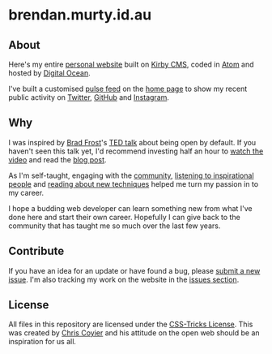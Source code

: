 brendan.murty.id.au
=======

## About ##

Here's my entire [personal website](http://brendan.murty.id.au) built on [Kirby CMS](https://github.com/bastianallgeier/kirbycms), coded in [Atom](https://atom.io/) and hosted by [Digital Ocean](http://digitalocean.com).

I've built a customised [pulse feed](https://github.com/brendanmurty/website/tree/master/site/snippets/libs_list.php#L3) on the [home page](https://github.com/brendanmurty/website/tree/master/site/templates/home.php#L9) to show my recent public activity on [Twitter](https://twitter.com/brendanmurty), [GitHub](https://github.com/brendanmurty) and [Instagram](https://instagram.com/brendan.murty).

## Why ##

I was inspired by [Brad Frost](https://github.com/bradfrost)'s [TED talk](https://twitter.com/brad_frost/status/476515058738925568) about being open by default. If you haven't seen this talk yet, I'd recommend investing half an hour to [watch the video](https://www.youtube.com/watch?v=7rW9vTrN6OU) and read the [blog post](http://bradfrostweb.com/blog/post/creative-exhaust/).

As I'm self-taught, engaging with the [community](https://twitter.com/brendanmurty/lists/web-design/members), [listening to inspirational people](http://boagworld.com/show) and [reading about new techniques](https://signalvnoise.com/programming) helped me turn my passion in to my career.

I hope a budding web developer can learn something new from what I've done here and start their own career. Hopefully I can give back to the community that has taught me so much over the last few years.

## Contribute ##

If you have an idea for an update or have found a bug, please [submit a new issue](https://github.com/brendanmurty/website/issues/new?assignee=brendanmurty). I'm also tracking my work on the website in the [issues section](https://github.com/brendanmurty/website/issues).

## License ##

All files in this repository are licensed under the [CSS-Tricks License](https://github.com/brendanmurty/website/tree/master/license.md). This was created by [Chris Coyier](https://github.com/chriscoyier/) and his attitude on the open web should be an inspiration for us all.
